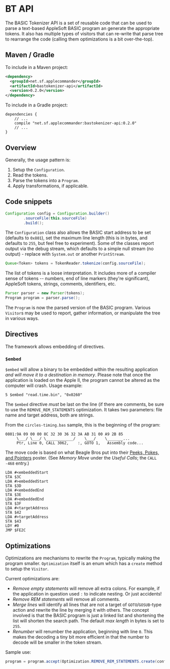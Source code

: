 # BT API

The BASIC Tokenizer API is a set of reusable code that can be used to parse a text-based AppleSoft BASIC program an generate the appropriate tokens.  It also has multiple types of visitors that can re-write that parse tree to rearrange the code (calling them optimizations is a bit over-the-top).

## Maven / Gradle

To include in a Maven project:

```xml
<dependency>
  <groupId>net.sf.applecommander</groupId>
  <artifactId>bastokenizer-api</artifactId>
  <version>0.2.0</version>
</dependency>
```

To include in a Gradle project:

```
dependencies {
    // ...
    compile "net.sf.applecommander:bastokenizer-api:0.2.0"
    // ...
}
```

## Overview

Generally, the usage pattern is:
1. Setup the `Configuration`.
2. Read the tokens.
3. Parse the tokens into a `Program`.
4. Apply transformations, if applicable.

## Code snippets

```java
Configuration config = Configuration.builder()
        .sourceFile(this.sourceFile)
        .build();
```

The `Configuration` class also allows the BASIC start address to be set (defaults to `0x801`), set the maximum line length (this is in bytes, and defaults to `255`, but feel free to experiment).  Some of the classes report output via the debug stream, which defaults to a simple null stream (no output) - replace with `System.out` or another `PrintStream`.

```java
Queue<Token> tokens = TokenReader.tokenize(config.sourceFile);
```

The list of tokens is a loose interpretation. It includes more of a compiler sense of tokens -- numbers, end of line markers (they're significant), AppleSoft tokens, strings, comments, identifiers, etc.

```java
Parser parser = new Parser(tokens);
Program program = parser.parse();
```

The `Program` is now the parsed version of the BASIC program.  Various `Visitor`s may be used to report, gather information, or manipulate the tree in various ways.

## Directives

The framework allows embedding of directives.

### `$embed`

`$embed` will allow a binary to be embedded within the resulting application *and will move it to a destination in memory*. Please note that once the application is loaded on the Apple II, the program cannot be altered as the computer will crash.  Usage example:

```
5 $embed "read.time.bin", "0x0260"
```

The `$embed` directive _must_ be last on the line (if there are comments, be sure to use the `REMOVE_REM_STATEMENTS` optimization. It takes two parameters: file name and target address, both are strings.

From the `circles-timing.bas` sample, this is the beginning of the program:

```
0801:9A 09 00 00 8C 32 30 36 32 3A AB 31 00 A9 2B 85
     \___/ \___/ \____________/    \___/    \_______...
     Ptr, Line 0, CALL 3062,    :, GOTO 1,   Assembly code...     
``` 

The move code is based on what Beagle Bros put into their [Peeks, Pokes, and Pointers](https://beagle.applearchives.com/Posters/Poster%202.pdf) poster.  (See _Memory Move_ under the *Useful Calls*; the `CALL -468` entry.)

```
LDA #<embeddedStart
STA $3C
LDA #>embeddedStart
STA $3D
LDA #<embeddedEnd
STA $3E
LDA #>embeddedEnd
STA $3F
LDA #<targetAddress
STA $42
LDA #>targetAddress
STA $43
LDY #0
JMP $FE2C
```

## Optimizations

Optimizations are mechanisms to rewrite the `Program`, typically making the program smaller. `Optimization` itself is an enum which has a `create` method to setup the `Visitor`.

Current optimizations are:
* _Remove empty statements_ will remove all extra colons.  For example, if the application in question used `:` to indicate nesting. Or just accidents!
* _Remove REM statements_ will remove all comments.
* _Merge lines_ will identify all lines that are not a target of `GOTO`/`GOSUB`-type action and rewrite the line by merging it with others.  The concept involved is that the BASIC program is just a linked list and shortening the list will shorten the search path.  The default *max length* in bytes is set to `255`. 
* _Renumber_ will renumber the application, beginning with line `0`. This makes the decoding a tiny bit more efficient in that the number to decode will be smaller in the token stream.

Sample use:

```java
program = program.accept(Optimization.REMOVE_REM_STATEMENTS.create(config));
```
